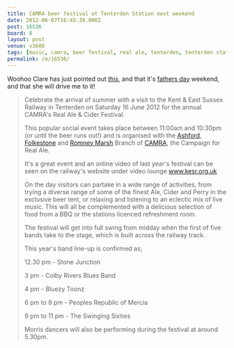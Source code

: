 ```yaml
---
title: CAMRA beer festival at Tenterden Station next weekend
date: 2012-06-07T16:45:39.000Z
post: 16536
board: 8
layout: post
venue: v3686
tags: [music, camra, beer festival, real ale, tenterden, tenterden station, fathers day, ashford, folkestone, romney marsh]
permalink: /m/16536/
---
```

Woohoo Clare has just pointed out <a href="http://www.kesr.org.uk/whats-on-today/icalrepeat.detail/2012/06/16/19/46%7C42%7C45%7C44%7C41/camra-beer-festival.html">this</a>, and that it's <a href="/wiki/fathers+day">fathers day</a> weekend, and that she will drive me to it!

<blockquote>Celebrate the arrival of summer with a visit to the Kent & East Sussex Railway in Tenterden on Saturday 16 June 2012 for the annual CAMRA's Real Ale & Cider Festival.

This popular social event takes place between 11:00am and 10:30pm (or until the beer runs out!) and is organised with the <a href="/wiki/ashford">Ashford</a>, <a href="/wiki/folkestone">Folkestone</a> and <a href="/wiki/romney+marsh">Romney Marsh</a> Branch of <a href="/wiki/camra">CAMRA</a>, the Campaign for Real Ale.

It's a great event and an online video of last year's festival can be seen on the railway's website under video lounge www.kesr.org.uk

On the day visitors can partake in a wide range of activities, from trying a diverse range of some of the finest Ale, Cider and Perry in the exclusive beer tent, or relaxing and listening to an eclectic mix of live music. This will all be complemented with a delicious selection of food from a BBQ or the stations licenced refreshment room.

The festival will get into full swing from midday when the first of five bands take to the stage, which is built across the railway track.

This year's band line-up is confirmed as;

12.30 pm - Stone Junction

3 pm - Colby Rivers Blues Band

4 pm - Bluezy Toonz

6 pm to 8 pm - Peoples Republic of Mercia

9 pm to 11 pm - The Swinging Sixties

Morris dancers will also be performing during the festival at around 5.30pm.</blockquote>
